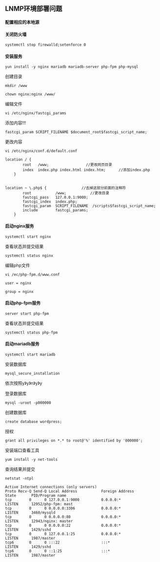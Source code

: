 ## LNMP环境部署问题

#### 配置相应的本地源

#### 关闭防火墙

```
systemctl stop firewalld;setenforce 0
```

#### 安装服务

```
yun install -y nginx mariadb mariadb-server php-fpm php-mysql
```

创建目录

```
mkdir /www
```

```
chown nginx:nginx /www/
```

编辑文件

```
vi /etc/nginx/fastcgi_params
```

添加内容!!!

```
fastcgi_param SCRIPT_FILENAME $document_root$fastcgi_script_name;
```

更改内容

```
vi /etc/nginx/conf.d/default.conf
```

```
location / {
        root   /www;                 //更改网页目录
        index  index.php index.html index.htm;      //添加index.php
    }


location ~ \.php$ {                //去掉这部分前面的注释符
        root           /www;           //更改目录
        fastcgi_pass   127.0.0.1:9000;
        fastcgi_index  index.php;
        fastcgi_param  SCRIPT_FILENAME  /scripts$fastcgi_script_name;
        include        fastcgi_params;
    }
```

#### 启动nginx服务

```
systemctl start nginx
```

查看状态并提交结果

```
systemctl status nginx
```

编辑php文件

```
vi /ec/php-fpm.d/www.conf
```

```
user = nginx
```

```
group = nginx
```

#### 启动php-fpm服务

```
server start php-fpm
```

查看状态并提交结果

```
systemctl status php-fpm
```

#### 启动mariadb服务

```
systemctl start mariadb
```

安装数据库

```
mysql_secure_installation
```

依次按照y》y》n》y》y

登录数据库

```
mysql -uroot -p000000
```

创建数据库

```
create database wordpress;
```

授权

```
grant all privileges on *.* to root@'%' identified by '000000';
```

安装端口查看工具

```
yum install -y net-tools
```

查询结果并提交

```
netstat -ntpl
```

```
Active Internet connections (only servers)
Proto Recv-Q Send-Q Local Address           Foreign Address         State       PID/Program name    
tcp        0      0 127.0.0.1:9000          0.0.0.0:*               LISTEN      12952/php-fpm: mast 
tcp        0      0 0.0.0.0:3306            0.0.0.0:*               LISTEN      3460/mysqld         
tcp        0      0 0.0.0.0:80              0.0.0.0:*               LISTEN      12943/nginx: master 
tcp        0      0 0.0.0.0:22              0.0.0.0:*               LISTEN      1429/sshd           
tcp        0      0 127.0.0.1:25            0.0.0.0:*               LISTEN      1987/master         
tcp6       0      0 :::22                   :::*                    LISTEN      1429/sshd           
tcp6       0      0 ::1:25                  :::*                    LISTEN      1987/master         
```

